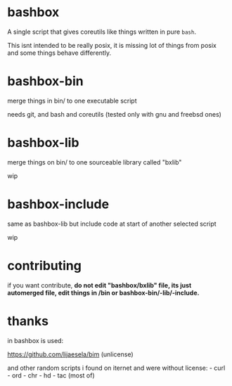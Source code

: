 # bashbox

A single script that gives coreutils like things written in pure `bash`.

This isnt intended to be really posix, it is missing lot of things from posix and some things behave differently.

# bashbox-bin
merge things in bin/ to one executable script

needs git, and bash and coreutils (tested only with gnu and freebsd ones)

# bashbox-lib
merge things on bin/ to one sourceable library called "bxlib"

wip

# bashbox-include
same as bashbox-lib but include code at start of another selected script

wip

# contributing
if you want contribute, **do not edit "bashbox/bxlib" file, its just automerged file, edit things in /bin or bashbox-bin/-lib/-include.**

# thanks
in bashbox is used:

https://github.com/lijaesela/bim (unlicense)

and other random scripts i found on iternet and were without license:
	- curl
	- ord
	- chr
	- hd
	- tac (most of)

